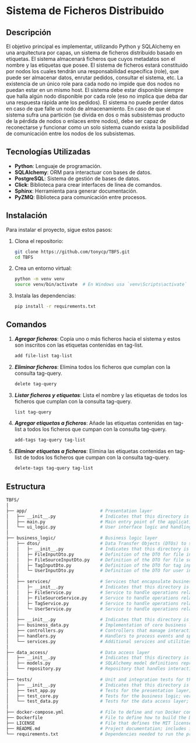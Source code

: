 ﻿# Sistema de Ficheros Distribuido

## Descripción

El objetivo principal es implementar, utilizando Python y SQLAlchemy en una arquitectura por capas, un sistema de ficheros distribuido basado en etiquetas. El sistema almacenará ficheros que cuyos metadatos son el nombre y las etiquetas que posee. El sistema de ficheros estará constituido por nodos los cuales tendrán una responsabilidad específica (role), que puede ser almacenar datos, enrutar pedidos, consultar el sistema, etc. La existencia de un único role para cada nodo no impide que dos nodos no puedan estar en un mismo host. El sistema debe estar disponible siempre que halla algún nodo disponible por cada role (eso no implica que deba dar una respuesta rápida ante los pedidos). El sistema no puede perder datos en caso de que falle un nodo de almacenamiento. En caso de que el sistema sufra una partición (se divida en dos o más subsistemas producto de la pérdida de nodos o enlaces entre nodos), debe ser capaz de reconectarse y funcionar como un solo sistema cuando exista la posibilidad de comunicación entre los nodos de los subsistemas.

## Tecnologías Utilizadas

- **Python**: Lenguaje de programación.
- **SQLAlchemy**: ORM para interactuar con bases de datos.
- **PostgreSQL**: Sistema de gestión de bases de datos.
- **Click**: Biblioteca para crear interfaces de línea de comandos.
- **Sphinx**: Herramienta para generar documentación.
- **PyZMQ**: Biblioteca para comunicación entre procesos.

## Instalación

Para instalar el proyecto, sigue estos pasos:

1. Clona el repositorio:

    ```bash
    git clone https://github.com/tonycp/TBFS.git
    cd TBFS
    ```

2. Crea un entorno virtual:

    ```bash
    python -m venv venv
    source venv/bin/activate  # En Windows usa `venv\Scripts\activate`
    ```

3. Instala las dependencias:

   ```bash
   pip install -r requirements.txt
   ```

## Comandos

1. ***Agregar ficheros***: Copia uno o más ficheros hacia el sistema y estos son inscritos con las etiquetas contenidas en tag-list.

    ``` bash
    add file-list tag-list
    ```

2. ***Eliminar ficheros***: Elimina todos los ficheros que cumplan con la consulta tag-query.

    ``` bash
    delete tag-query
    ```

3. ***Listar ficheros y etiquetas***: Lista el nombre y las etiquetas de todos los ficheros que cumplan con la consulta tag-query.

    ``` bash
    list tag-query
    ```

4. ***Agregar etiquetas a ficheros***: Añade las etiquetas contenidas en tag-list a todos los ficheros que cumpan con la consulta tag-query.

    ``` bash
    add-tags tag-query tag-list
    ```

5. ***Eliminar etiquetas a ficheros***: Elimina las etiquetas contenidas en tag-list de todos los ficheros que cumpan con la consulta tag-query.

    ``` bash
    delete-tags tag-query tag-list
    ```

## Estructura

``` bash
TBFS/
│
├── app/                            # Presentation layer
│   ├── __init__.py                 # Indicates that this directory is a Python package
│   ├── main.py                     # Main entry point of the application; starts execution
│   └── ui_logic.py                 # User interface logic and handling interactions
│
├── business_logic/                 # Business logic layer
│   ├── dtos/                       # Data Transfer Objects (DTOs) to structure data between layers
│   │   ├─ __init__.py              # Indicates that this directory is a Python package
│   │   ├─ FileInputDto.py          # Definition of the DTO for file input
│   │   ├─ FileSourceInputDto.py    # Definition of the DTO for file source input
│   │   ├─ TagInputDto.py           # Definition of the DTO for tag input
│   │   └─ UserInputDto.py          # Definition of the DTO for user input
│   │
│   ├── services/                   # Services that encapsulate business logic
│   │   ├─ __init__.py              # Indicates that this directory is a Python package
│   │   ├─ FileService.py           # Service to handle operations related to files
│   │   ├─ FileSourceService.py     # Service to handle operations related to file sources
│   │   ├─ TagService.py            # Service to handle operations related to tags
│   │   └─ UserService.py           # Service to handle operations related to users
│   │
│   ├── __init__.py                 # Indicates that this directory is a Python package
│   ├── business_data.py            # Implementation of core business logic, such as rules and processes
│   ├── controllers.py              # Controllers that manage interactions between UI and business logic
│   ├── handlers.py                 # Handlers to process events and specific actions within the business logic
│   └── services.py                 # Additional services and utilities that can be used across the business layer
│
├── data_access/                    # Data access layer
│   ├── __init__.py                 # Indicates that this directory is a Python package
│   ├── models.py                   # SQLAlchemy model definitions representing database tables
│   └── repository.py               # Repository that handles interactions with the database
│
├── tests/                          # Unit and integration tests for the system
│   ├── __init__.py                 # Indicates that this directory is a Python package
│   ├── test_app.py                 # Tests for the presentation layer; ensures UI functions correctly
│   ├── test_core.py                # Tests for the business logic; verifies rules and processes execute as expected 
│   └── test_data.py                # Tests for the data access layer; ensures database interactions are correct 
│
├── docker-compose.yml              # File to define and run Docker containers; simplifies deployment of the environment 
├── Dockerfile                      # File to define how to build the Docker image for the project 
├── LICENSE                         # File that defines the MIT license under which the project is distributed 
├── README.md                       # Project documentation; includes information on installation, usage, and contributions 
└── requirements.txt                # Dependencies needed to run the project; specifies required packages 
```
